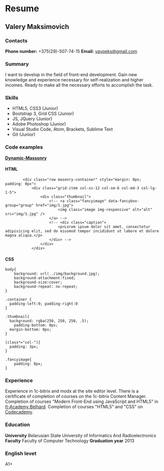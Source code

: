 Resume
=======
## Valery Maksimovich

### Contacts

**Phone number:** +375(29)-507-74-15
**Email:** vaypeks@gmail.com

### Summary
I want to develop in the field of front-end development. Gain new knowledge and experience necessary for self-realization and higher incomes. Ready to make all the necessary efforts to accomplish the task.

### Skills
* HTML5, CSS3 (Junior)
* Bootstrap 3, Grid CSS (Junior)
* JS, JQuery (Junior)
* Adobe Photoshop (Junior)
* Visual Studio Code, Atom, Brackets, Sublime Text
* Git (Junior)

### Code examples
**[Dynamic-Massonry](https://github.com/Vayp/Dynamic-Massonry/tree/master/www)**
#### HTML
```
		<div class="row masonry-container" style="margin: 0px; padding: 0px">
			<div class="grid-item col-xs-12 col-sm-6 col-md-3 col-lg-1-5">
				<div class="thumbnail">
					<!-- <a class="fancyimage" data-fancybox-group="group" href="img/1.jpg">
						<img class="image img-responsive" alt="alt" src="img/1.jpg" />
					</a> -->
					<!-- <div class="caption">
						<p>Lorem ipsum dolor sit amet, consectetur adipisicing elit, sed do eiusmod tempor incididunt ut labore et dolore magna aliqua.</p>
					</div> -->
				</div>
			</div>
```
#### CSS
```
body{
	background: url(../img/background.jpg);
	background-attachment:fixed;
	background-size:cover;
	background-repeat: no-repeat;
}

.container {
  padding-left:0; padding-right:0
}

.thumbnail{
  background: rgba(250, 250, 250, .5);
	padding-bottom: 0px;
  margin-bottom: 0px;
}

[class*="col-"]{
  padding: 3px;
}

.fancyimage{
	padding: 0px;
}
```
### Experience
Experience in 1c-bitrix and modx at the site editor level. There is a certificate of completion of courses on the 1c-bitrix Content Manager.
Completion of courses "Modern Front-End using JavaScript and HTML5" in [It-Academy‎ Belhard](https://belhard.academy/frontend-html5-javascript).
Completion of courses "HTML5" and "CSS" on [Codecademy](https://www.codecademy.com/users/ValeryMaksimovich/achievements).

### Education
**University**
Belarusian State University of Informatics And Radioelectronics
**Faculty**
Faculty of Computer Technology
**Graduation year**
2013

### English levet
A1+